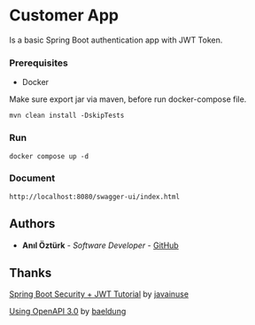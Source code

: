 # Customer App

Is a basic Spring Boot authentication app with JWT Token.

### Prerequisites

- Docker

Make sure export jar via maven, before run docker-compose file.

```
mvn clean install -DskipTests
```

### Run

```
docker compose up -d
```

### Document

```
http://localhost:8080/swagger-ui/index.html
```

## Authors

- **Anıl Öztürk** - _Software Developer_ - [GitHub](https://github.com/baykatre)

## Thanks

[Spring Boot Security + JWT Tutorial](https://www.javainuse.com/spring/boot-jwt) by [javainuse](https://www.javainuse.com)

[Using OpenAPI 3.0](https://www.baeldung.com/spring-rest-openapi-documentation) by [baeldung](https://baeldung.com)
